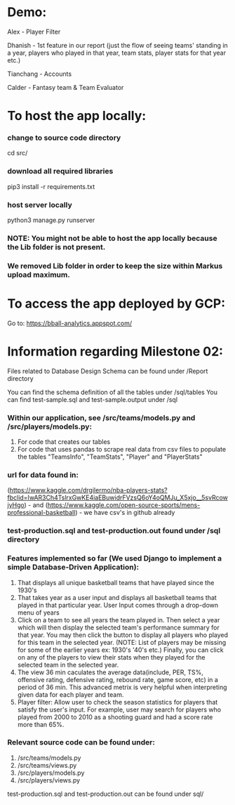 # Demo:
Alex - Player Filter

Dhanish - 1st feature in our report (just the flow of seeing teams' standing in a year, players who played in that year, team stats, player stats for that year etc.)

Tianchang - Accounts

Calder - Fantasy team & Team Evaluator

# To host the app locally:

### change to source code directory
cd src/

### download all required libraries
pip3 install -r requirements.txt

### host server locally
python3 manage.py runserver

### NOTE: You might not be able to host the app locally because the Lib folder is not present.
### We removed Lib folder in order to keep the size within Markus upload maximum.


# To access the app deployed by GCP:
Go to: https://bball-analytics.appspot.com/

# Information regarding Milestone 02:

Files related to Database Design Schema can be found under /Report directory

You can find the schema definition of all the tables under /sql/tables 
You can find test-sample.sql and test-sample.output under /sql

### Within our application, see /src/teams/models.py and /src/players/models.py:
  1. For code that creates our tables
  2. For code that uses pandas to scrape real data from csv files to populate the tables "TeamsInfo", "TeamStats", "Player" and "PlayerStats"
### url for data found in: 
  (https://www.kaggle.com/drgilermo/nba-players-stats?fbclid=IwAR3Ch4TslrxGwKE4iaEBuwidrFVzsQ6oY4oQMJu_X5xjo__5svRcowjyHgo) - and (https://www.kaggle.com/open-source-sports/mens-professional-basketball) - we have csv's in github already
  
### test-production.sql and test-production.out found under /sql directory

### Features implemented so far (We used Django to implement a simple Database-Driven Application):
  1. That displays all unique basketball teams that have played since the 1930's
  2. That takes year as a user input and displays all basketball teams that played in that particular year. User Input comes through a drop-down menu of years
  3. Click on a team to see all years the team played in. Then select a year which will then display the selected team's performance summary for that year. You may then click the button to display all players who played for this team in the selected year. (NOTE: List of players may be missing for some of the earlier years ex: 1930's '40's etc.) Finally, you can click on any of the players to view their stats when they played for the selected team in the selected year.
  4. The view 36 min caculates the average data(include, PER, TS%, offensive rating, defensive rating, rebound rate, game
score, etc) in a period of 36 min. This advanced metrix is very helpful when interpreting given data for each player and team. 
  5. Player filter: Allow user to check the season statistics for players that satisfy the user's input. For example, user may search for players who played from 2000 to 2010 as a shooting guard and had a score rate more than 65%.

### Relevant source code can be found under:
  1. /src/teams/models.py 
  2. /src/teams/views.py
  3. /src/players/models.py
  4. /src/players/views.py
  
  test-production.sql and test-production.out can be found under sql/
  
